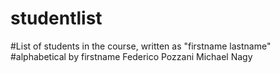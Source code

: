 # studentlist
#List of students in the course, written as "firstname lastname"
#alphabetical by firstname
Federico Pozzani
Michael Nagy
